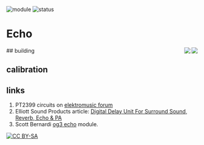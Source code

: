 ![module](https://img.shields.io/badge/module-other-yellow)
![status](https://img.shields.io/badge/status-work%20in%20progress-orange)

# Echo

<a href="https://spielhuus.github.io/elektrophon/images/VCA-panel.jpg">
<img align="right" src="https://spielhuus.github.io/elektrophon/images/VCA-panel-tmb.jpg"></a>
## building
<a href="https://spielhuus.github.io/elektrophon/images/VCA-side.jpg"><img align="right" src="https://spielhuus.github.io/elektrophon/images/VCA-side-tmb.jpg"></a>

## calibration

## links

1) PT2399 circuits on [elektromusic forum](http://electro-music.com/forum/viewtopic.php?p=442745#442745)
1) Elliott Sound Products article: [Digital Delay Unit For Surround Sound, Reverb, Echo & PA](https://sound-au.com/project26a.htm)
1) Scott Bernardi [og3 echo](http://www.bernacomp.com/elec/og2/og3_echo.html) module.

[![CC BY-SA](https://licensebuttons.net/l/by-sa/3.0/88x31.png)](https://creativecommons.org/licenses/by-sa/4.0/)
